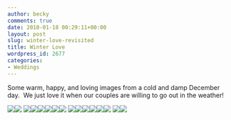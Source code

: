 ```yaml
---
author: becky
comments: true
date: 2010-01-18 00:29:11+00:00
layout: post
slug: winter-love-revisited
title: Winter Love
wordpress_id: 2677
categories:
- Weddings
---
```


Some warm, happy, and loving images from a cold and damp December day.  We just love it when our couples are willing to go out in the weather!




[![](http://beta.beckyjenson.com/wp-content/uploads/2010/01/blog-December09-0010.jpg)](http://beta.beckyjenson.com/wp-content/uploads/2010/01/blog-December09-0010.jpg)[![](http://beta.beckyjenson.com/wp-content/uploads/2010/01/blog-December09-0006.jpg)](http://beta.beckyjenson.com/wp-content/uploads/2010/01/blog-December09-0006.jpg) [![](http://beta.beckyjenson.com/wp-content/uploads/2010/01/blog-December09-0005.jpg)](http://beta.beckyjenson.com/wp-content/uploads/2010/01/blog-December09-0005.jpg)[![](http://beta.beckyjenson.com/wp-content/uploads/2010/01/blog-December09-0012.jpg)](http://beta.beckyjenson.com/wp-content/uploads/2010/01/blog-December09-0012.jpg)[![](http://beta.beckyjenson.com/wp-content/uploads/2010/01/blog-December09-0003.jpg)](http://beta.beckyjenson.com/wp-content/uploads/2010/01/blog-December09-0003.jpg)[![](http://beta.beckyjenson.com/wp-content/uploads/2010/01/blog-December09-0007.jpg)](http://beta.beckyjenson.com/wp-content/uploads/2010/01/blog-December09-0007.jpg)[![](http://beta.beckyjenson.com/wp-content/uploads/2010/01/blog-December09-0013.jpg)](http://beta.beckyjenson.com/wp-content/uploads/2010/01/blog-December09-0013.jpg)[![](http://beta.beckyjenson.com/wp-content/uploads/2010/01/blog-December09-0001.jpg)](http://beta.beckyjenson.com/wp-content/uploads/2010/01/blog-December09-0001.jpg) [![](http://beta.beckyjenson.com/wp-content/uploads/2010/01/blog-December09-0002.jpg)](http://beta.beckyjenson.com/wp-content/uploads/2010/01/blog-December09-0002.jpg)[![](http://beta.beckyjenson.com/wp-content/uploads/2010/01/blog-December09-0011.jpg)](http://beta.beckyjenson.com/wp-content/uploads/2010/01/blog-December09-0011.jpg)[![](http://beta.beckyjenson.com/wp-content/uploads/2010/01/blog-December09-0009.jpg)](http://beta.beckyjenson.com/wp-content/uploads/2010/01/blog-December09-0009.jpg)[![](http://beta.beckyjenson.com/wp-content/uploads/2010/01/blog-December09-0014.jpg)](http://beta.beckyjenson.com/wp-content/uploads/2010/01/blog-December09-0014.jpg)[![](http://beta.beckyjenson.com/wp-content/uploads/2010/01/blog-December09-0004.jpg)](http://beta.beckyjenson.com/wp-content/uploads/2010/01/blog-December09-0004.jpg)[![](http://beta.beckyjenson.com/wp-content/uploads/2010/01/blog-December09-0008.jpg)](http://beta.beckyjenson.com/wp-content/uploads/2010/01/blog-December09-0008.jpg) [![](http://beta.beckyjenson.com/wp-content/uploads/2010/01/blog-December09-0015.jpg)](http://beta.beckyjenson.com/wp-content/uploads/2010/01/blog-December09-0015.jpg)[![](http://beta.beckyjenson.com/wp-content/uploads/2010/01/blog-December09-0016.jpg)](http://beta.beckyjenson.com/wp-content/uploads/2010/01/blog-December09-0016.jpg)[](http://beta.beckyjenson.com/wp-content/uploads/2010/01/blog-December09-0016.jpg)
